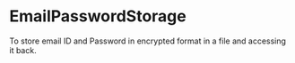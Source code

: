 # EmailPasswordStorage
To store email ID and Password in encrypted format in a file and accessing it back.
